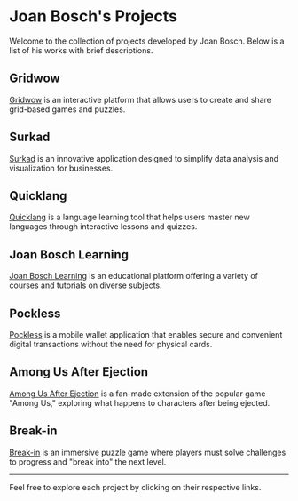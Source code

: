 # Joan Bosch's Projects

Welcome to the collection of projects developed by Joan Bosch. Below is a list of his works with brief descriptions.

## Gridwow

[Gridwow](https://www.gridwow.me) is an interactive platform that allows users to create and share grid-based games and puzzles.

## Surkad

[Surkad](https://www.surkad.com) is an innovative application designed to simplify data analysis and visualization for businesses.

## Quicklang

[Quicklang](https://www.quicklang.app) is a language learning tool that helps users master new languages through interactive lessons and quizzes.

## Joan Bosch Learning

[Joan Bosch Learning](https://learning.joanbosch.dev) is an educational platform offering a variety of courses and tutorials on diverse subjects.

## Pockless

[Pockless](#) is a mobile wallet application that enables secure and convenient digital transactions without the need for physical cards.

## Among Us After Ejection

[Among Us After Ejection](#) is a fan-made extension of the popular game "Among Us," exploring what happens to characters after being ejected.

## Break-in

[Break-in](#) is an immersive puzzle game where players must solve challenges to progress and "break into" the next level.

---

Feel free to explore each project by clicking on their respective links.
